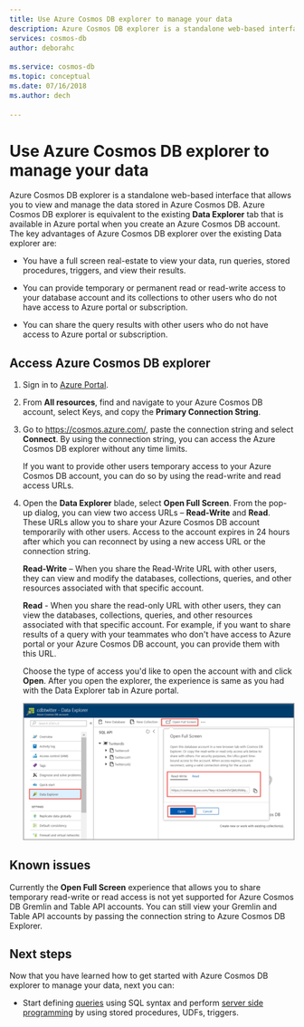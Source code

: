 ```yaml
---
title: Use Azure Cosmos DB explorer to manage your data 
description: Azure Cosmos DB explorer is a standalone web-based interface that allows you to view and manage the data stored in Azure Cosmos DB.
services: cosmos-db
author: deborahc

ms.service: cosmos-db
ms.topic: conceptual
ms.date: 07/16/2018
ms.author: dech

---
```


# Use Azure Cosmos DB explorer to manage your data 

Azure Cosmos DB explorer is a standalone web-based interface that allows you to view and manage the data stored in Azure Cosmos DB. Azure Cosmos DB explorer is equivalent to the existing **Data Explorer** tab that is available in Azure portal when you create an Azure Cosmos DB account. The key advantages of Azure Cosmos DB explorer over the existing Data explorer are:

* You have a full screen real-estate to view your data, run queries, stored procedures, triggers, and view their results.  

* You can provide temporary or permanent read or read-write access to your database account and its collections to other users who do not have access to Azure portal or subscription.  

* You can share the query results with other users who do not have access to Azure portal or subscription.  

## Access Azure Cosmos DB explorer

1. Sign in to [Azure Portal](https://portal.azure.com/). 

2. From **All resources**, find and navigate to your Azure Cosmos DB account, select Keys, and copy the **Primary Connection String**.  

3. Go to https://cosmos.azure.com/, paste the connection string and select **Connect**. By using the connection string, you can access the Azure Cosmos DB explorer without any time limits.  

   If you want to provide other users temporary access to your Azure Cosmos DB account, you can do so by using the read-write and read access URLs. 

4. Open the **Data Explorer** blade, select **Open Full Screen**. From the pop-up dialog, you can view two access URLs – **Read-Write** and **Read**. These URLs allow you to share your Azure Cosmos DB account temporarily with other users. Access to the account expires in 24 hours after which you can reconnect by using a new access URL or the connection string. 

   **Read-Write** – When you share the Read-Write URL with other users, they can view and modify the databases, collections, queries, and other resources associated with that specific account.

   **Read** - When you share the read-only URL with other users, they can view the databases, collections, queries, and other resources associated with that specific account. For example, if you want to share results of a query with your teammates who don't have access to Azure portal or your Azure Cosmos DB account, you can provide them with this URL.

   Choose the type of access you'd like to open the account with and click **Open**. After you open the explorer, the experience is same as you had with the Data Explorer tab in Azure portal.   

   ![Open Azure Cosmos DB explorer](./media/data-explorer/open-data-explorer-with-access-url.png)

## Known issues

Currently the **Open Full Screen** experience that allows you to share temporary read-write or read access is not yet supported for Azure Cosmos DB Gremlin and Table API accounts. You can still view your Gremlin and Table API accounts by passing the connection string to Azure Cosmos DB Explorer. 

## Next steps
Now that you have learned how to get started with Azure Cosmos DB explorer to manage your data, next you can:

* Start defining [queries](sql-api-query-reference.md) using SQL syntax and perform [server side programming](programming.md) by using stored procedures, UDFs, triggers. 
